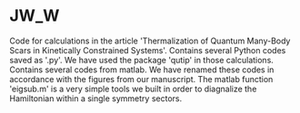# JW_W
Code for calculations in the article 'Thermalization of Quantum Many-Body Scars in Kinetically Constrained Systems'.
Contains several Python codes saved as '.py'. We have used the package 'qutip' in those calculations.
Contains several codes from matlab.
We have renamed these codes in accordance with the figures from our manuscript.
The matlab function 'eigsub.m' is a very simple tools we built in order to diagnalize the Hamiltonian within a single symmetry sectors.
